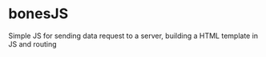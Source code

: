 # bonesJS
Simple JS for sending data request to a server, building a HTML template in JS and routing
